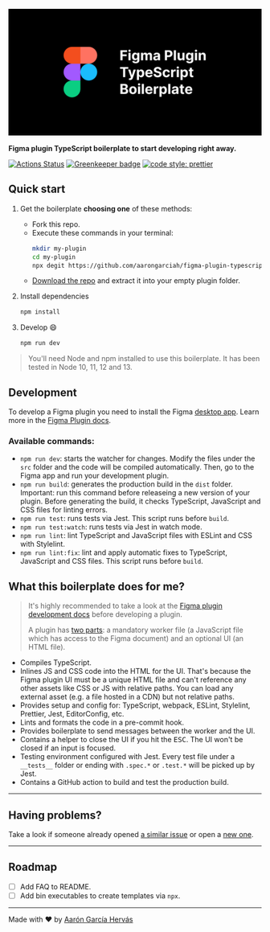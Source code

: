 ![Figma Plugin TypeScript Boilerplate](.github/cover.jpg)

**Figma plugin TypeScript boilerplate to start developing right away.**

[![Actions Status](https://github.com/aarongarciah/figma-plugin-typescript-boilerplate/workflows/CI/badge.svg)](https://github.com/aarongarciah/figma-plugin-typescript-boilerplate/actions)
[![Greenkeeper badge](https://badges.greenkeeper.io/aarongarciah/figma-plugin-typescript-boilerplate.svg)](https://greenkeeper.io/)
[![code style: prettier](https://img.shields.io/badge/code_style-prettier-ff69b4.svg)](https://github.com/prettier/prettier)

## Quick start

1. Get the boilerplate **choosing one** of these methods:

   - Fork this repo.
   - Execute these commands in your terminal:
     ```bash
     mkdir my-plugin
     cd my-plugin
     npx degit https://github.com/aarongarciah/figma-plugin-typescript-boilerplate
     ```
   - [Download the repo](https://github.com/aarongarciah/figma-plugin-typescript-boilerplate/archive/master.zip) and extract it into your empty plugin folder.

2. Install dependencies

   ```bash
   npm install
   ```

3. Develop 😄
   ```bash
   npm run dev
   ```

> You'll need Node and npm installed to use this boilerplate. It has been tested in Node 10, 11, 12 and 13.

## Development

To develop a Figma plugin you need to install the Figma [desktop app](https://www.figma.com/downloads/). Learn more in the [Figma Plugin docs](https://www.figma.com/plugin-docs/setup/).

### Available commands:

- `npm run dev`: starts the watcher for changes. Modify the files under the `src` folder and the code will be compiled automatically. Then, go to the Figma app and run your development plugin.
- `npm run build`: generates the production build in the `dist` folder. Important: run this command before releaseing a new version of your plugin. Before generating the build, it checks TypeScript, JavaScript and CSS files for linting errors.
- `npm run test`: runs tests via Jest. This script runs before `build`.
- `npm run test:watch`: runs tests via Jest in watch mode.
- `npm run lint`: lint TypeScript and JavaScript files with ESLint and CSS with Stylelint.
- `npm run lint:fix`: lint and apply automatic fixes to TypeScript, JavaScript and CSS files. This script runs before `build`.

## What this boilerplate does for me?

> It's highly recommended to take a look at the [Figma plugin development docs](https://www.figma.com/plugin-docs/intro/) before developing a plugin.
>
> A plugin has [two parts](https://www.figma.com/plugin-docs/how-plugins-run/): a mandatory worker file (a JavaScript file which has access to the Figma document) and an optional UI (an HTML file).

- Compiles TypeScript.
- Inlines JS and CSS code into the HTML for the UI. That's because the Figma plugin UI must be a unique HTML file and can't reference any other assets like CSS or JS with relative paths. You can load any external asset (e.g. a file hosted in a CDN) but not relative paths.
- Provides setup and config for: TypeScript, webpack, ESLint, Stylelint, Prettier, Jest, EditorConfig, etc.
- Lints and formats the code in a pre-commit hook.
- Provides boilerplate to send messages between the worker and the UI.
- Contains a helper to close the UI if you hit the <kbd>ESC</kbd>. The UI won't be closed if an input is focused.
- Testing environment configured with Jest. Every test file under a `__tests__` folder or ending with `.spec.*` or `.test.*` will be picked up by Jest.
- Contains a GitHub action to build and test the production build.

---

## Having problems?

Take a look if someone already opened [a similar issue](https://github.com/aarongarciah/figma-plugin-boilerplate/issues?utf8=%E2%9C%93&q=is%3Aissue+sort%3Aupdated-desc+) or open a [new one](https://github.com/aarongarciah/figma-plugin-boilerplate/issues/new).

---

## Roadmap

- [ ] Add FAQ to README.
- [ ] Add bin executables to create templates via `npx`.

---

Made with ♥️ by [Aarón García Hervás](https://twitter.com/aarongarciah)
